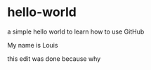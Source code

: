 # hello-world
a simple hello world to learn how to use GitHub

My name is Louis

this edit was done because why
